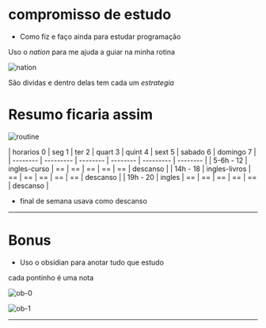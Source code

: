 # compromisso de estudo

- Como fiz e faço ainda para estudar programação

Uso o *nation* para me ajuda a guiar na minha rotina

![nation](https://user-images.githubusercontent.com/120343596/210123107-b028caa8-c38e-43b9-b496-9013f6f0a452.png)



São dividas e dentro delas tem cada um _estrategia_



# Resumo ficaria assim
![routine](https://user-images.githubusercontent.com/120343596/210123111-d883fd6d-1ba8-4952-bfa7-ca700007d0d9.png)


| horarios 0 | seg 1 | ter 2 | quart 3 | quint 4 | sext 5 | sabado 6 |  domingo 7 |
| -------- | --------- | -------- | -------- | --------- | -------- |
| 5-6h - 12 | ingles-curso | == |  ==  |  ==  |  ==  |   ==  | descanso |
| 14h - 18 | ingles-livros | == |  ==  |  ==  |  ==  |   ==  | descanso |
| 19h - 20 | ingles | == |  ==  |  ==  |  ==  |   ==  | descanso |

- final de semana usava como descanso 

---

# Bonus

- Uso o obsidian para anotar tudo que estudo

cada pontinho é uma nota

![ob-0](https://user-images.githubusercontent.com/120343596/210123112-efc9ffbd-adb4-4caf-97fe-2c1fb46d4ea8.png)

![ob-1](https://user-images.githubusercontent.com/120343596/210123114-1d1b58dd-3263-4e05-859b-100a512b8930.png)

---

